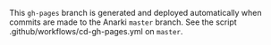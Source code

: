 This `gh-pages` branch is generated and deployed automatically when commits are made to the Anarki `master` branch. See the script .github/workflows/cd-gh-pages.yml on `master`.
